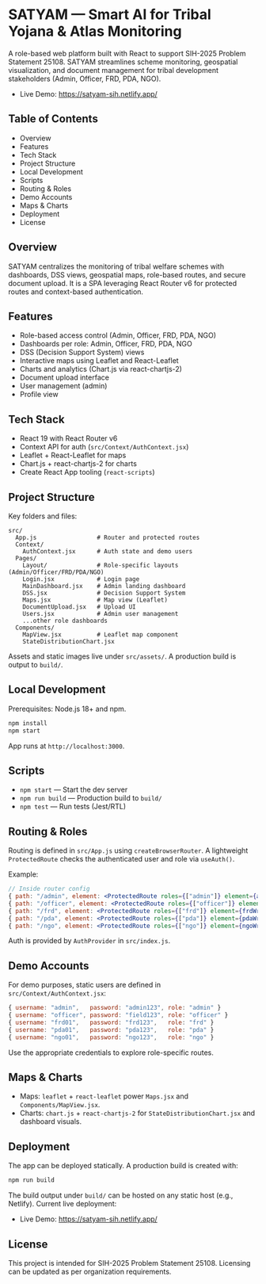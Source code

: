 # SATYAM — Smart AI for Tribal Yojana & Atlas Monitoring

A role-based web platform built with React to support SIH-2025 Problem Statement 25108. SATYAM streamlines scheme monitoring, geospatial visualization, and document management for tribal development stakeholders (Admin, Officer, FRD, PDA, NGO).

- Live Demo: https://satyam-sih.netlify.app/

## Table of Contents

- Overview
- Features
- Tech Stack
- Project Structure
- Local Development
- Scripts
- Routing & Roles
- Demo Accounts
- Maps & Charts
- Deployment
- License

## Overview

SATYAM centralizes the monitoring of tribal welfare schemes with dashboards, DSS views, geospatial maps, role-based routes, and secure document upload. It is a SPA leveraging React Router v6 for protected routes and context-based authentication.

## Features

- Role-based access control (Admin, Officer, FRD, PDA, NGO)
- Dashboards per role: Admin, Officer, FRD, PDA, NGO
- DSS (Decision Support System) views
- Interactive maps using Leaflet and React-Leaflet
- Charts and analytics (Chart.js via react-chartjs-2)
- Document upload interface
- User management (admin)
- Profile view

## Tech Stack

- React 19 with React Router v6
- Context API for auth (`src/Context/AuthContext.jsx`)
- Leaflet + React-Leaflet for maps
- Chart.js + react-chartjs-2 for charts
- Create React App tooling (`react-scripts`)

## Project Structure

Key folders and files:

```
src/
  App.js                 # Router and protected routes
  Context/
    AuthContext.jsx      # Auth state and demo users
  Pages/
    Layout/              # Role-specific layouts (Admin/Officer/FRD/PDA/NGO)
    Login.jsx            # Login page
    MainDashboard.jsx    # Admin landing dashboard
    DSS.jsx              # Decision Support System
    Maps.jsx             # Map view (Leaflet)
    DocumentUpload.jsx   # Upload UI
    Users.jsx            # Admin user management
    ...other role dashboards
  Components/
    MapView.jsx          # Leaflet map component
    StateDistributionChart.jsx
```

Assets and static images live under `src/assets/`. A production build is output to `build/`.

## Local Development

Prerequisites: Node.js 18+ and npm.

```bash
npm install
npm start
```

App runs at `http://localhost:3000`.

## Scripts

- `npm start` — Start the dev server
- `npm run build` — Production build to `build/`
- `npm test` — Run tests (Jest/RTL)

## Routing & Roles

Routing is defined in `src/App.js` using `createBrowserRouter`. A lightweight `ProtectedRoute` checks the authenticated user and role via `useAuth()`.

Example:

```jsx
// Inside router config
{ path: "/admin", element: <ProtectedRoute roles={["admin"]} element={adminWrap(<MainDashboard />)} /> }
{ path: "/officer", element: <ProtectedRoute roles={["officer"]} element={officerWrap(<OfficerDashboard />)} /> }
{ path: "/frd", element: <ProtectedRoute roles={["frd"]} element={frdWrap(<FRDDashboard />)} /> }
{ path: "/pda", element: <ProtectedRoute roles={["pda"]} element={pdaWrap(<PDADashboard />)} /> }
{ path: "/ngo", element: <ProtectedRoute roles={["ngo"]} element={ngoWrap(<NGODashboard />)} /> }
```

Auth is provided by `AuthProvider` in `src/index.js`.

## Demo Accounts

For demo purposes, static users are defined in `src/Context/AuthContext.jsx`:

```js
{ username: "admin",   password: "admin123", role: "admin" }
{ username: "officer", password: "field123", role: "officer" }
{ username: "frd01",   password: "frd123",   role: "frd" }
{ username: "pda01",   password: "pda123",   role: "pda" }
{ username: "ngo01",   password: "ngo123",   role: "ngo" }
```

Use the appropriate credentials to explore role-specific routes.

## Maps & Charts

- Maps: `leaflet` + `react-leaflet` power `Maps.jsx` and `Components/MapView.jsx`.
- Charts: `chart.js` + `react-chartjs-2` for `StateDistributionChart.jsx` and dashboard visuals.

## Deployment

The app can be deployed statically. A production build is created with:

```bash
npm run build
```

The build output under `build/` can be hosted on any static host (e.g., Netlify). Current live deployment:

- Live Demo: https://satyam-sih.netlify.app/

## License

This project is intended for SIH-2025 Problem Statement 25108. Licensing can be updated as per organization requirements.
